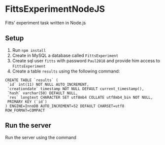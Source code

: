 # FittsExperimentNodeJS
Fitts' experiment task written in Node.js

## Setup
1. Run ```npm install```
1. Create in MySQL a database called ```FittsExperiment```
1. Create sql user ```fitts``` with password ```Paul2018``` and provide him access to ```FittsExperiment``` 
1. Create a table ```results``` using the following command: 

```
CREATE TABLE `results` (
 `id` int(11) NOT NULL AUTO_INCREMENT,
 `creationdate` timestamp NOT NULL DEFAULT current_timestamp(),
 `hash` varchar(50) DEFAULT NULL,
 `res` longtext CHARACTER SET utf8mb4 COLLATE utf8mb4_bin NOT NULL,
 PRIMARY KEY (`id`)
) ENGINE=InnoDB AUTO_INCREMENT=52 DEFAULT CHARSET=utf8 ROW_FORMAT=COMPACT
``` 


## Run the server
Run the server using the command 